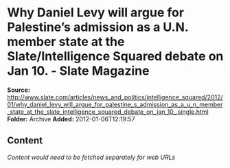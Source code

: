 # Why Daniel Levy will argue for Palestine’s admission as a U.N. member state at the Slate/Intelligence Squared debate on Jan 10. - Slate Magazine

**Source:** http://www.slate.com/articles/news_and_politics/intelligence_squared/2012/01/why_daniel_levy_will_argue_for_palestine_s_admission_as_a_u_n_member_state_at_the_slate_intelligence_squared_debate_on_jan_10_.single.html
**Folder:** Archive
**Added:** 2012-01-06T12:19:57




## Content
*Content would need to be fetched separately for web URLs*
